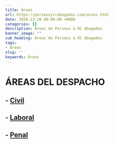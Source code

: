 ```yaml
---
title: Áreas
url: https://perseusyrcabogados.com/areas.html
date: 2020-23-20 00:00:00 +0000
categories: []
description: Áreas de Perseus & RC Abogados
banner_image: ""
sub_heading: Áreas de Perseus & RC Abogados
tags:
- Áreas
slug: ''
keywords: Áreas
---
```


# ÁREAS DEL DESPACHO

## - [Civil](https://perseusyrcabogados.com/civil.html "- Civil")
   
## - [Laboral](https://perseusyrcabogados.com/laboral.html "Laboral")

## - [Penal](https://perseusyrcabogados.com/penal.html "Penal")

